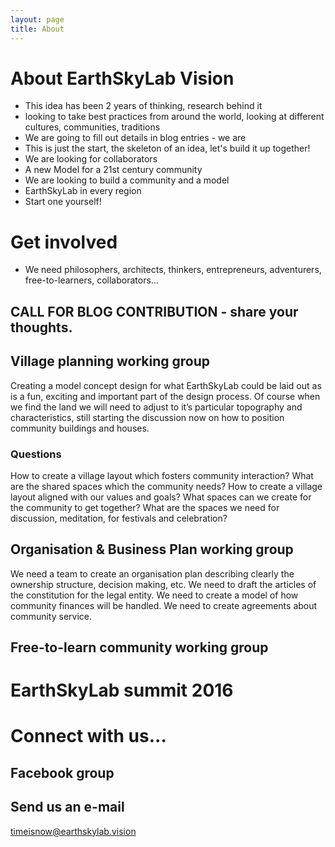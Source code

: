 ```yaml
---
layout: page
title: About
---
```


# About EarthSkyLab Vision

*	This idea has been 2 years of thinking, research behind it
*	looking to take best practices from around the world, looking at different cultures, communities, traditions
*	We are going to fill out details in blog entries - we are
*	This is just the start, the skeleton of an idea, let's build it up together!
* We are looking for collaborators
* A new Model for a 21st century community
* We are looking to build a community and a model
* EarthSkyLab in every region
* Start one yourself!

# Get involved

* We need philosophers, architects, thinkers, entrepreneurs, adventurers, free-to-learners, collaborators...

## CALL FOR BLOG CONTRIBUTION - share your thoughts.

## Village planning working group

Creating a model concept design for what EarthSkyLab could be laid out as is a fun,  exciting and important part of the design process. Of course when we find the land we will need to adjust to it’s particular topography and characteristics, still starting the discussion now on how to position community buildings and houses. 

### Questions
How to create a village layout which fosters community interaction?
What are the shared spaces which the community needs? 
How to create a village layout aligned with our values and goals?
What spaces can we create for the community to get together? 
What are the spaces we need for discussion, meditation, for festivals and celebration?


## Organisation & Business Plan working group

We need a team to create an organisation plan describing clearly the ownership structure, decision making, etc. We need to draft the articles of the constitution for the legal entity. We need to create a model of how  community finances will be handled. We need to create agreements about community service. 


## Free-to-learn community working group

# EarthSkyLab summit 2016


# Connect with us...

## Facebook group

## Send us an e-mail
timeisnow@earthskylab.vision

